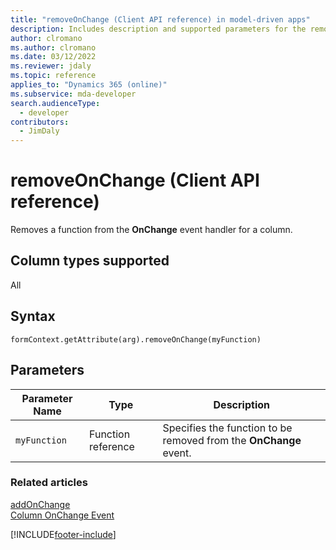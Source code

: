 ```yaml
---
title: "removeOnChange (Client API reference) in model-driven apps"
description: Includes description and supported parameters for the removeOnChange method.
author: clromano
ms.author: clromano
ms.date: 03/12/2022
ms.reviewer: jdaly
ms.topic: reference
applies_to: "Dynamics 365 (online)"
ms.subservice: mda-developer
search.audienceType: 
  - developer
contributors:
  - JimDaly
---
```

# removeOnChange (Client API reference)

Removes a function from the **OnChange** event handler for a column.

## Column types supported

All

## Syntax

`formContext.getAttribute(arg).removeOnChange(myFunction)`

## Parameters

| Parameter Name| Type| Description  |
| --------|-----------| -----|
|`myFunction`| Function reference| Specifies the function to be removed from the **OnChange** event.|


### Related articles

[addOnChange](addOnChange.md)   
[Column OnChange Event](../events/attribute-onchange.md)

[!INCLUDE[footer-include](../../../../../includes/footer-banner.md)]
